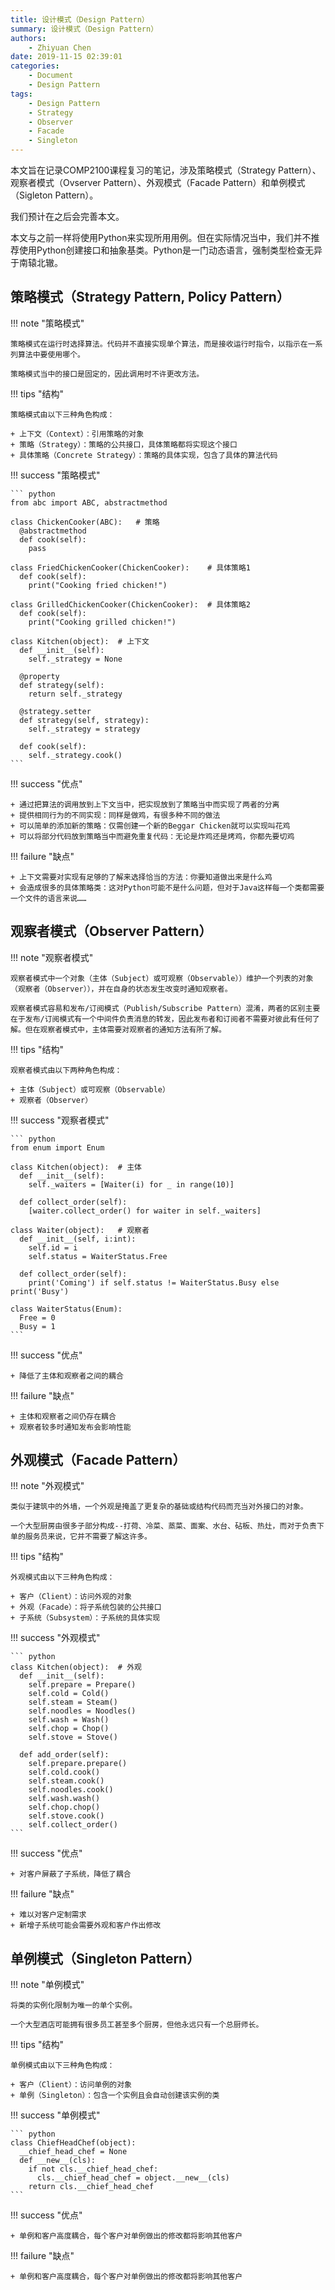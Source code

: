 ```yaml
---
title: 设计模式（Design Pattern）
summary: 设计模式（Design Pattern）
authors:
    - Zhiyuan Chen
date: 2019-11-15 02:39:01
categories: 
    - Document
    - Design Pattern
tags:
    - Design Pattern
    - Strategy
    - Observer
    - Facade
    - Singleton
---
```


本文旨在记录COMP2100课程复习的笔记，涉及策略模式（Strategy Pattern）、观察者模式（Ovserver Pattern）、外观模式（Facade Pattern）和单例模式（Sigleton Pattern）。

我们预计在之后会完善本文。

本文与之前一样将使用Python来实现所用用例。但在实际情况当中，我们并不推荐使用Python创建接口和抽象基类。Python是一门动态语言，强制类型检查无异于南辕北辙。

## 策略模式（Strategy Pattern, Policy Pattern）

!!! note "策略模式"

    策略模式在运行时选择算法。代码并不直接实现单个算法，而是接收运行时指令，以指示在一系列算法中要使用哪个。

    策略模式当中的接口是固定的，因此调用时不许更改方法。

!!! tips "结构"

    策略模式由以下三种角色构成：

    + 上下文（Context）：引用策略的对象
    + 策略（Strategy）：策略的公共接口，具体策略都将实现这个接口
    + 具体策略（Concrete Strategy）：策略的具体实现，包含了具体的算法代码

!!! success "策略模式"

    ``` python
    from abc import ABC, abstractmethod

    class ChickenCooker(ABC):   # 策略
      @abstractmethod
      def cook(self):
        pass

    class FriedChickenCooker(ChickenCooker):    # 具体策略1
      def cook(self):
        print("Cooking fried chicken!")

    class GrilledChickenCooker(ChickenCooker):  # 具体策略2
      def cook(self):
        print("Cooking grilled chicken!")
    
    class Kitchen(object):  # 上下文
      def __init__(self):
        self._strategy = None

      @property
      def strategy(self):
        return self._strategy

      @strategy.setter
      def strategy(self, strategy):
        self._strategy = strategy

      def cook(self):
        self._strategy.cook()
    ```

!!! success "优点"

    + 通过把算法的调用放到上下文当中，把实现放到了策略当中而实现了两者的分离
    + 提供相同行为的不同实现：同样是做鸡，有很多种不同的做法
    + 可以简单的添加新的策略：仅需创建一个新的Beggar Chicken就可以实现叫花鸡
    + 可以将部分代码放到策略当中而避免重复代码：无论是炸鸡还是烤鸡，你都先要切鸡

!!! failure "缺点"

    + 上下文需要对实现有足够的了解来选择恰当的方法：你要知道做出来是什么鸡
    + 会造成很多的具体策略类：这对Python可能不是什么问题，但对于Java这样每一个类都需要一个文件的语言来说……

## 观察者模式（Observer Pattern）

!!! note "观察者模式"

    观察者模式中一个对象（主体（Subject）或可观察（Observable））维护一个列表的对象（观察者（Observer）），并在自身的状态发生改变时通知观察者。

    观察者模式容易和发布/订阅模式（Publish/Subscribe Pattern）混淆，两者的区别主要在于发布/订阅模式有一个中间件负责消息的转发，因此发布者和订阅者不需要对彼此有任何了解。但在观察者模式中，主体需要对观察者的通知方法有所了解。

!!! tips "结构"

    观察者模式由以下两种角色构成：

    + 主体（Subject）或可观察（Observable）
    + 观察者（Observer）

!!! success "观察者模式"

    ``` python
    from enum import Enum

    class Kitchen(object):  # 主体
      def __init__(self):
        self._waiters = [Waiter(i) for _ in range(10)]

      def collect_order(self):
        [waiter.collect_order() for waiter in self._waiters]
          
    class Waiter(object):   # 观察者
      def __init__(self, i:int):
        self.id = i
        self.status = WaiterStatus.Free

      def collect_order(self):
        print('Coming') if self.status != WaiterStatus.Busy else print('Busy')
    
    class WaiterStatus(Enum):
      Free = 0
      Busy = 1
    ```

!!! success "优点"

    + 降低了主体和观察者之间的耦合

!!! failure "缺点"

    + 主体和观察者之间仍存在耦合
    + 观察者较多时通知发布会影响性能

## 外观模式（Facade Pattern）

!!! note "外观模式"

    类似于建筑中的外墙，一个外观是掩盖了更复杂的基础或结构代码而充当对外接口的对象。

    一个大型厨房由很多子部分构成--打荷、冷菜、蒸菜、面案、水台、砧板、热灶，而对于负责下单的服务员来说，它并不需要了解这许多。

!!! tips "结构"

    外观模式由以下三种角色构成：

    + 客户（Client）：访问外观的对象
    + 外观（Facade）：将子系统包装的公共接口
    + 子系统（Subsystem）：子系统的具体实现

!!! success "外观模式"

    ``` python
    class Kitchen(object):  # 外观
      def __init__(self):
        self.prepare = Prepare()
        self.cold = Cold()
        self.steam = Steam()
        self.noodles = Noodles()
        self.wash = Wash()
        self.chop = Chop()
        self.stove = Stove()

      def add_order(self):
        self.prepare.prepare()
        self.cold.cook()
        self.steam.cook()
        self.noodles.cook()
        self.wash.wash()
        self.chop.chop()
        self.stove.cook()
        self.collect_order()
    ```

!!! success "优点"

    + 对客户屏蔽了子系统，降低了耦合

!!! failure "缺点"

    + 难以对客户定制需求
    + 新增子系统可能会需要外观和客户作出修改

## 单例模式（Singleton Pattern）

!!! note "单例模式"

    将类的实例化限制为唯一的单个实例。

    一个大型酒店可能拥有很多员工甚至多个厨房，但他永远只有一个总厨师长。

!!! tips "结构"

    单例模式由以下三种角色构成：

    + 客户（Client）：访问单例的对象
    + 单例（Singleton）：包含一个实例且会自动创建该实例的类

!!! success "单例模式"

    ``` python
    class ChiefHeadChef(object):
      __chief_head_chef = None
      def __new__(cls):
        if not cls.__chief_head_chef:
          cls.__chief_head_chef = object.__new__(cls)
        return cls.__chief_head_chef
    ```

!!! success "优点"

    + 单例和客户高度耦合，每个客户对单例做出的修改都将影响其他客户

!!! failure "缺点"

    + 单例和客户高度耦合，每个客户对单例做出的修改都将影响其他客户

